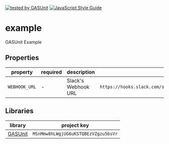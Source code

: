 [![tested by GASUnit](https://img.shields.io/badge/tested%20by-GASUnit-%234285F1)](https://github.com/gasunit/GASUnit)
[![JavaScript Style Guide](https://img.shields.io/badge/code_style-standard-brightgreen.svg)](https://standardjs.com)

# example
GASUnit Example

## Properties
|property|required|description|example|
|---|---|---|---|
|`WEBHOOK_URL`|-|Slack's Webhook URL|`https://hooks.slack.com/services/T00000000/B00000000/XXXXXXXXXXXXXXXXXXXXXXXX`|

## Libraries
|library|project key|
|---|---|
|[GASUnit](https://github.com/gasunit/GASUnit)|`MSnMmw8hLWgjUG6uKSTQBEzVZgzu5bsVr`|

